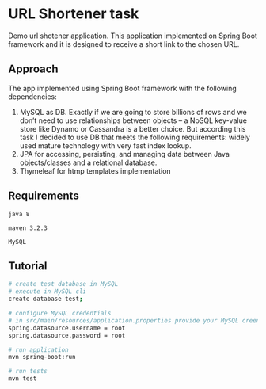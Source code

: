 # URL Shortener task
Demo url shotener application.
This application implemented on Spring Boot framework and it is designed to receive a short link to the chosen URL.

## Approach
The app implemented using Spring Boot framework with the following dependencies: 
1) MySQL as DB. 
Exactly if we are going to store billions of rows and we don’t need to use relationships between objects – a NoSQL key-value store like Dynamo or Cassandra is a better choice.
But according this task I decided to use DB that meets the following requirements: widely used mature technology with very fast index lookup.
2) JPA for accessing, persisting, and managing data between Java objects/classes and a relational database. 
3) Thymeleaf for htmp templates implementation

## Requirements

```
java 8

maven 3.2.3

MySQL
 ```

## Tutorial

```bash
# create test database in MySQL
# execute in MySQL cli
create database test;

# configure MySQL credentials
# in src/main/resources/application.properties provide your MySQL creentials instead of 'root':
spring.datasource.username = root
spring.datasource.password = root

# run application
mvn spring-boot:run

# run tests
mvn test
```
